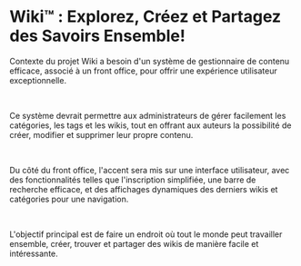 # Wiki™ : Explorez, Créez et Partagez des Savoirs Ensemble!

Contexte du projet
Wiki a besoin d'un système de gestionnaire de contenu efficace, associé à un front office, pour offrir une expérience utilisateur exceptionnelle.

​

Ce système devrait permettre aux administrateurs de gérer facilement les catégories, les tags et les wikis, tout en offrant aux auteurs la possibilité de créer, modifier et supprimer leur propre contenu.

​

Du côté du front office, l'accent sera mis sur une interface utilisateur, avec des fonctionnalités telles que l'inscription simplifiée, une barre de recherche efficace, et des affichages dynamiques des derniers wikis et catégories pour une navigation.

​

L'objectif principal est de faire un endroit où tout le monde peut travailler ensemble, créer, trouver et partager des wikis de manière facile et intéressante.
